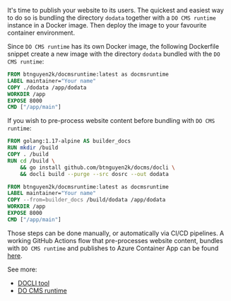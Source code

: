 It's time to publish your website to its users. The quickest and easiest way to do so is bundling the directory `dodata` together with a `DO CMS runtime` instance in a Docker image. Then deploy the image to your favourite container environment.

Since `DO CMS runtime` has its own Docker image, the following Dockerfile snippet create a new image with the directory `dodata` bundled with the `DO CMS runtime`:

```dockerfile
FROM btnguyen2k/docmsruntime:latest as docmsruntime
LABEL maintainer="Your name"
COPY ./dodata /app/dodata
WORKDIR /app
EXPOSE 8000
CMD ["/app/main"]
```

If you wish to pre-process website content before bundling with `DO CMS runtime`:

```dockerfile
FROM golang:1.17-alpine AS builder_docs
RUN mkdir /build
COPY . /build
RUN cd /build \
    && go install github.com/btnguyen2k/docms/docli \
    && docli build --purge --src dosrc --out dodata

FROM btnguyen2k/docmsruntime:latest as docmsruntime
LABEL maintainer="Your name"
COPY --from=builder_docs /build/dodata /app/dodata
WORKDIR /app
EXPOSE 8000
CMD ["/app/main"]
```

Those steps can be done manually, or automatically via CI/CD pipelines. A working GitHub Actions flow that pre-processes website content, bundles with `DO CMS runtime` and publishes to Azure Container App can be found [here](https://github.com/btnguyen2k/docms/blob/main/.github/workflows/dodocs.yml).

See more:
- [DOCLI tool](../../components/cli/)
- [DO CMS runtime](../../components/runtime/)
